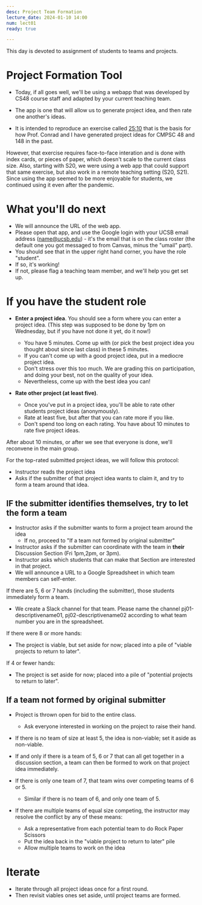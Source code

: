 ```yaml
---
desc: Project Team Formation
lecture_date: 2024-01-10 14:00
num: lect01
ready: true

---
```



This day is devoted to assignment of students to teams and projects.

# Project Formation Tool 

* Today, if all goes well, we'll be using a webapp that was developed by CS48 course staff and adapted by your current teaching team.

* The app is one that will allow us to generate project idea, and then rate one another's ideas.
* It is intended to reproduce an exercise called [25:10](http://www.liberatingstructures.com/12-2510-crowd-sourcing/)
  that is the basis for how Prof. Conrad and I have generated project ideas for CMPSC 48 and 148 in the past.

However, that exercise requires face-to-face interation and is done with index cards, or pieces of paper, which doesn't scale to the current class size. Also, starting with S20, we were using a web app that could support that same exercise, but also work in a remote teaching setting (S20, S21). Since using the app seemed to be more enjoyable for students, we continued using it even after the pandemic.    

# What you'll do next

* We will announce the URL of the web app.
* Please open that app, and use the Google login with your UCSB email address (name@ucsb.edu) - it's the email that is on the class roster (the default one you got messaged to from Canvas, minus the "umail" part).
* You should see that in the upper right hand corner, you have the role "student".
* If so, it's working!
* If not, please flag a teaching team member, and we'll help you get set up. 

# If you have the student role

* **Enter a project idea**. You should see a form where you can enter a project idea. 
  (This step was supposed to be done by 1pm on Wednesday, but if you have not done it yet, do it now!)
  * You have 5 minutes.  Come up with (or pick the best project idea you thought about since last class) in these 5 minutes.
  * If you can't come up with a good project idea, put in a mediocre project idea.
  * Don't stress over this too much.  We are grading this on participation, and doing your best, not on 
    the quality of your idea.
  * Nevertheless, come up with the best idea you can! 

* **Rate other project (at least five)**.
  * Once you've put in a project idea, you'll be able to rate other students project ideas (anonymously).
  * Rate at least five, but after that you can rate more if you like.
  * Don't spend too long on each rating.  You have about 10 minutes to rate five project ideas.

After about 10 minutes, or after we see that everyone is done, we'll reconvene in the main group. 

For the top-rated submitted project ideas, we will follow this protocol:

* Instructor reads the project idea
* Asks if the submitter of that project idea wants to claim it, and try to form a team around that idea.

## IF the submitter identifies themselves, try to let the form a team

* Instructor asks if the submitter wants to form a project team around the idea
   * If no, proceed to "If a team not formed by original submitter"
* Instructor asks if the submitter can coordinate with the team in **their** Discussion Section (Fri 1pm,2pm, or 3pm).
* Instructor asks which students that can make that Section are interested in that project.
* We will announce a URL to a Google Spreadsheet in which team members can self-enter.

If there are 5, 6 or 7 hands (including the submitter), those students immediately form a team. 
* We create a Slack channel for that team. Please name the channel pj01-descriptivename01, pj02-descriptivename02 according to what team number you are in the spreadsheet.     

If there were 8 or more hands:
* The project is viable, but set aside for now; placed into a pile of "viable projects to return to later".

If 4 or fewer hands:
* The project is set aside for now; placed into a pile of "potential projects to return to later".

## If a team not formed by original submitter

* Project is thrown open for bid to the entire class.
   * Ask everyone interested in working on the project to raise their hand.

* If there is no team of size at least 5, the idea is non-viable; set it aside as non-viable.

* If and only if there is a team of 5, 6 or 7  that can all get together in a discussion section, a team can then be formed to work on that project idea immediately.

* If there is only one team of 7, that team wins over competing teams of 6 or 5.
   * Similar if there is no team of 6, and only one team of 5.
* If there are multiple teams of equal size competing, the instructor may resolve the conflict by any of these means:
   * Ask a representative from each potential team to do Rock Paper Scissors 
   * Put the idea back in the "viable project to return to later" pile
   * Allow multiple teams to work on the idea
   
# Iterate 

* Iterate through all project ideas once for a first round.
* Then revisit viables ones set aside, until project teams are formed.


